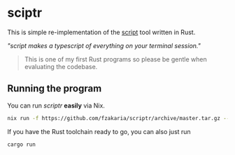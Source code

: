 # sciptr

This is simple re-implementation of the [script](https://man7.org/linux/man-pages/man1/script.1.html) tool written
in Rust.

*"script makes a typescript of everything on your terminal session."*

> This is one of my first Rust programs so please be gentle when evaluating the codebase.


## Running the program

You can run _scriptr_ **easily** via Nix.

```bash
nix run -f https://github.com/fzakaria/scriptr/archive/master.tar.gz --command scriptr
```

If you have the Rust toolchain ready to go, you can also just run
```bash
cargo run
```